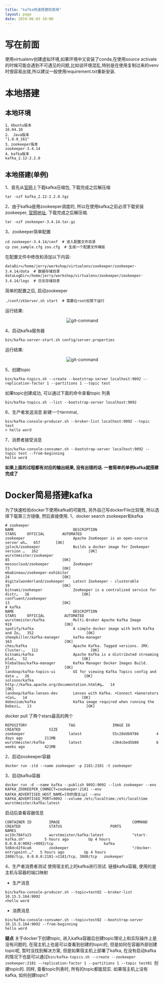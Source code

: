 ```yaml
---
title: "kafka快速搭建和使用"
layout: page
date: 2019-06-03 10:00
---
```


# 写在前面
使用virtualenv创建虚拟环境,如果环境中又安装了conda,在使用source activate的时候可能会遇到不可遇见的问题,比如说环境混乱,特别是在使用复制过来的venv时很容易出错,所以建议一般使用requirement.txt重新安装.

# 本地搭建
## 本地环境
```
1、Ubuntu版本
16.04.10
2、 Java版本
"1.8.0_161"
3、zookeeper版本
zookeeper-3.4.14
4、kafka版本
kafka_2.12-2.2.0
```
## 本地搭建(单例)
1、首先从[官网](https://www.apache.org/dyn/closer.cgi?path=/kafka/2.2.0/kafka_2.12-2.2.0.tgz)上下载kafka压缩包, 下载完成之后解压缩
```
tar -xzf kafka_2.12-2.2.0.tgz
```
2、由于kafka是用zookeeper调度的, 所以在使用kafka之前必须下载安装zookeeper, [官网地址](http://mirror.bit.edu.cn/apache/zookeeper/zookeeper-3.4.14/), 下载完成之后解压缩.
```
tar -xzf zookeeper-3.4.14.tar.gz
```
3、zookeeper简单配置
```
cd zookeeper-3.4.14/conf  # 进入配置文件目录
cp zoo_sample.cfg zoo.cfg  # 生成一个配置文件模版
```
在配置文件中修改和添加以下内容:
```
dataDir=/home/jerry/workshop/virtualenv/zookeeper/zookeeper-3.4.14/data  # 数据存储目录
dataLogDir=/home/jerry/workshop/virtualenv/zookeeper/zookeeper-3.4.14/logs  # 日志存储目录
```
简单的配置之后, 启动zookeeper
```
./conf/zkServer.sh start  # 需要在root权限下运行
```
运行结果:
<center><img src="/wiki/static/images/message/zookeeper.jpg" alt="git-command"/></center>

4、启动kafka服务器

```
bin/kafka-server-start.sh config/server.properties
```
运行结果:
<center><img src="/wiki/static/images/message/kafka.jpg" alt="git-command"/></center>

5、创建topic
```
bin/kafka-topics.sh --create --bootstrap-server localhost:9092 --replication-factor 1 --partitions 1 --topic test
```
如果topic创建成功, 可以通过下面的命令查看topic 列表
```
bin/kafka-topics.sh --list --bootstrap-server localhost:9092
```
6、生产者发送消息
新建一个terminal, 
```
bin/kafka-console-producer.sh --broker-list localhost:9092 --topic test
> hello word
```

7、消费者接受消息

```
bin/kafka-console-consumer.sh --bootstrap-server localhost:9092 --topic test --from-beginning
hello word
```
**如果上面的过程都有对应的输出结果, 没有出错的话. 一套简单的单例kafka就搭建完成了**

# Docker简易搭建kafka
为了快速检验docker下使用kafka的可能性, 另外自己写dockerFile比较慢, 所以选择下载第三方镜像, 然后直接使用.
1、docker search zookeeper和kafka
```
# zookeeper
NAME                           DESCRIPTION                                     STARS     OFFICIAL        AUTOMATED
zookeeper                      Apache ZooKeeper is an open-source server wh…   657       [OK]            
jplock/zookeeper               Builds a docker image for Zookeeper version …   162                       [OK]
wurstmeister/zookeeper                                                         85                        [OK]
mesoscloud/zookeeper           ZooKeeper                                       73                        [OK]
mbabineau/zookeeper-exhibitor                                                  24                        [OK]
digitalwonderland/zookeeper    Latest Zookeeper - clusterable                  19                        [OK]
bitnami/zookeeper              ZooKeeper is a centralized service for distr…   16                        [OK]
confluent/zookeeper                                                            13                        [OK]
# kafka
NAME                           DESCRIPTION                                     STARS     OFFICIAL         AUTOMATED
wurstmeister/kafka             Multi-Broker Apache Kafka Image                 919                        [OK]
spotify/kafka                  A simple docker image with both Kafka and Zo…   352                        [OK]
sheepkiller/kafka-manager      kafka-manager                                   163                        [OK]
ches/kafka                     Apache Kafka. Tagged versions. JMX. Cluster-…   112                        [OK]
bitnami/kafka                  Apache Kafka is a distributed streaming plat…   52                         [OK]
hlebalbau/kafka-manager        Kafka Manager Docker Images Build.              37                         [OK]
landoop/kafka-topics-ui        UI for viewing Kafka Topics config and data …   26                         [OK]
solsson/kafka                  http://kafka.apache.org/documentation.html#q…   14                         [OK]
landoop/kafka-lenses-dev       Lenses with Kafka. +Connect +Generators +Con…   14                         [OK]
debezium/kafka                 Kafka image required when running the Debezi…   13                         [OK]

```
docker pull 了两个stars最高的两个
```
REPOSITORY                   TAG                 IMAGE ID            CREATED             SIZE
zookeeper                    latest              55c28ddb9786        4 days ago          211MB
wurstmeister/kafka           latest              c364cbed5b86        6 weeks ago         421MB
```
2、启动zookeeper容器
```
docker run -itd --name zookeeper -p 2181:2181 -t zookeeper
```
3、启动kafka容器

```
docker run -d --name kafka --publish 9092:9092 --link zookeeper --env KAFKA_ZOOKEEPER_CONNECT=zookeeper:2181 --env KAFKA_ADVERTISED_HOST_NAME=[你的宿主ip] --env KAFKA_ADVERTISED_PORT=9092 --volume /etc/localtime:/etc/localtime wurstmeister/kafka:latest
```
启动后查看容器信息
```
CONTAINER ID        IMAGE                                 COMMAND                  CREATED             STATUS                      PORTS                                        NAMES
ec19c784fa15        wurstmeister/kafka:latest             "start-kafka.sh"         5 hours ago         Up 4 hours                  0.0.0.0:9092->9092/tcp                       kafka
5d8dcd2f4ca6        zookeeper                             "/docker-entrypoint.…"   5 hours ago         Up 4 hours                  2888/tcp, 0.0.0.0:2181->2181/tcp, 3888/tcp   zookeeper
```
4、生产者消费者测试
使用宿主机上的kafka进行测试. 链接kafka容器, 使用的是主机与容器的端口映射
- 生产消息
```
bin/kafka-console-producer.sh --topic=test02 --broker-list 10.15.5.164:9092
>hello word
```
- 消费消息
```
bin/kafka-console-consumer.sh --topic=test02 --bootstrap-server 10.15.5.164:9092 --from-beginning
hello word
```

**疑点**
关于docker下创建topic, 进入kafka容器后创建topic理论上和实际操作上是没有问题的, 在宿主机上也是可以查看到创建的topic的, 但是如何在容器外部创建topic呢, 暂时没找到解决方案, 但是如果宿主机上部署了kafka, 在没有启动kafka的情况下也是可以通过```bin/kafka-topics.sh --create --zookeeper zookeeper:2181 --replication-factor 1 --partitions 1 --topic test01 ```创建topic的. 同样, 查看topic列表时, 所有的topic都能现实. 如果宿主机上没有kafka, 如何创建topic?